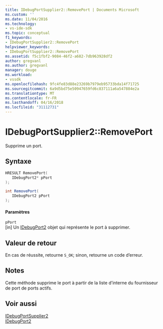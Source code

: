 ```yaml
---
title: IDebugPortSupplier2::RemovePort | Documents Microsoft
ms.custom: ''
ms.date: 11/04/2016
ms.technology:
- vs-ide-sdk
ms.topic: conceptual
f1_keywords:
- IDebugPortSupplier2::RemovePort
helpviewer_keywords:
- IDebugPortSupplier2::RemovePort
ms.assetid: f5c1fbf2-9084-46f2-a682-7db963928df2
author: gregvanl
ms.author: gregvanl
manager: douge
ms.workload:
- vssdk
ms.openlocfilehash: 9fc4fe83d88e23269b7979eb95733bda14f71725
ms.sourcegitcommit: 6a9d5bd75e50947659fd6c837111a6a547884e2a
ms.translationtype: MT
ms.contentlocale: fr-FR
ms.lasthandoff: 04/16/2018
ms.locfileid: "31112731"
---
```

# <a name="idebugportsupplier2removeport"></a>IDebugPortSupplier2::RemovePort
Supprime un port.  
  
## <a name="syntax"></a>Syntaxe  
  
```cpp  
HRESULT RemovePort(   
   IDebugPort2* pPort  
);  
```  
  
```csharp  
int RemovePort(   
   IDebugPort2 pPort  
);  
```  
  
#### <a name="parameters"></a>Paramètres  
 `pPort`  
 [in] Un [IDebugPort2](../../../extensibility/debugger/reference/idebugport2.md) objet qui représente le port à supprimer.  
  
## <a name="return-value"></a>Valeur de retour  
 En cas de réussite, retourne `S_OK`; sinon, retourne un code d’erreur.  
  
## <a name="remarks"></a>Notes  
 Cette méthode supprime le port à partir de la liste d’interne du fournisseur de port de ports actifs.  
  
## <a name="see-also"></a>Voir aussi  
 [IDebugPortSupplier2](../../../extensibility/debugger/reference/idebugportsupplier2.md)   
 [IDebugPort2](../../../extensibility/debugger/reference/idebugport2.md)